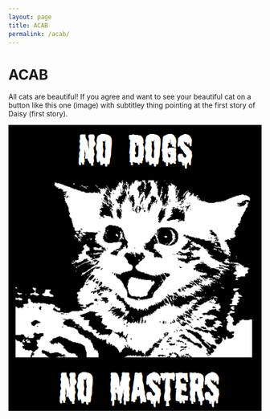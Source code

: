 ```yaml
---
layout: page
title: ACAB
permalink: /acab/
---
```


# ACAB

All cats are beautiful! If you agree and want to see your beautiful cat on
a button like this one (image) with subtitley thing pointing at the first story
of Daisy (first story).

![Words are here](/assets/ndnm.png)
